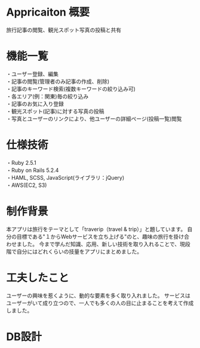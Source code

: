 # Appricaiton 概要
旅行記事の閲覧、観光スポット写真の投稿と共有
# 機能一覧
・ユーザー登録、編集  
・記事の閲覧(管理者のみ記事の作成、削除)   
・記事のキーワード検索(複数キーワードの絞り込み可)  
・各エリア(例：関東)毎の絞り込み  
・記事のお気に入り登録  
・観光スポット(記事)に対する写真の投稿  
・写真とユーザーのリンクにより、他ユーザーの詳細ページ(投稿一覧)閲覧  
# 仕様技術
・Ruby 2.5.1  
・Ruby on Rails 5.2.4  
・HAML, SCSS, JavaScript(ライブラリ：jQuery)  
・AWS(EC2, S3)  
# 制作背景
本アプリは旅行をテーマとして「traverip（travel & trip）」と題しています。
自分の目標である"１からWebサービスを立ち上げる"のと、趣味の旅行を掛け合わせました。
今まで学んだ知識、応用、新しい技術を取り入れることで、現段階で自分にはどれくらいの技量をアプリにまとめました。
# 工夫したこと
ユーザーの興味を惹くように、動的な要素を多く取り入れました。
サービスはユーザーがいて成り立つので、一人でも多くの人の目に止まることを考えて作成しました。
# DB設計
